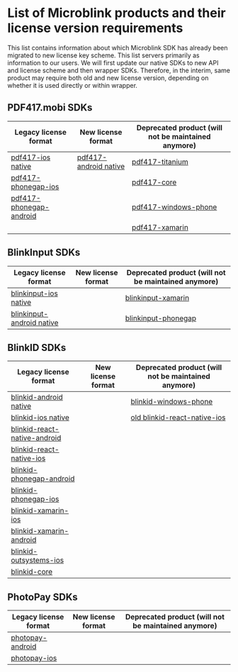 # List of Microblink products and their license version requirements

This list contains information about which Microblink SDK has already been migrated to new license key scheme. This list servers primarily as information to our users. We will first update our native SDKs to new API and license scheme and then wrapper SDKs. Therefore, in the interim, same product may require both old and new license version, depending on whether it is used directly or within wrapper.

## PDF417.mobi SDKs

| Legacy license format                                              | New license format                                                    | Deprecated product (will not be maintained anymore)                      |
| ------------------------------------------------------------------ | --------------------------------------------------------------------- | ------------------------------------------------------------------------ |
| [pdf417-ios native](https://github.com/PDF417/pdf417-ios)          | [pdf417-android native](https://github.com/PDF417/pdf417-android)     | [pdf417-titanium](https://github.com/PDF417/pdf417-titanium)             |
| [pdf417-phonegap-ios](https://github.com/PDF417/pdf417-phonegap)   |                                                                       | [pdf417-core](https://github.com/PDF417/pdf417-core)                     |
| [pdf417-phonegap-android](https://github.com/PDF417/pdf417-phonegap) |                                                                     | [pdf417-windows-phone](https://github.com/PDF417/pdf417-windows-phone)   |
|                                                                    |                                                                       | [pdf417-xamarin](https://github.com/PDF417/pdf417-xamarin)               |

## BlinkInput SDKs

| Legacy license format                                                         | New license format   | Deprecated product (will not be maintained anymore)                      |
| ----------------------------------------------------------------------------- | -------------------- | ------------------------------------------------------------------------ |
| [blinkinput-ios native](https://github.com/blinkinput/blinkinput-ios)         |                      | [blinkinput-xamarin](https://github.com/blinkinput/blinkinput-xamarin)   |
| [blinkinput-android native](https://github.com/blinkinput/blinkinput-android) |                      | [blinkinput-phonegap](https://github.com/blinkinput/blinkinput-phonegap) |

## BlinkID SDKs

| Legacy license format                                                                  | New license format | Deprecated product (will not be maintained anymore)                                 |
| -------------------------------------------------------------------------------------- | ------------------ | ----------------------------------------------------------------------------------- |
| [blinkid-android native](https://github.com/BlinkID/blinkid-android)                   |                    | [blinkid-windows-phone](https://github.com/BlinkID/blinkid-windowsPhone)            |
| [blinkid-ios native](https://github.com/BlinkID/blinkid-ios)                           |                    | [old blinkid-react-native-ios](https://github.com/BlinkID/blinkid-react-native-ios) |
| [blinkid-react-native-android](https://github.com/BlinkID/blinkid-verify-react-native) |                    |                                                                                     |
| [blinkid-react-native-ios](https://github.com/BlinkID/blinkid-verify-react-native)     |                    |                                                                                     |
| [blinkid-phonegap-android](https://github.com/BlinkID/blinkid-phonegap)                |                    |                                                                                     |
| [blinkid-phonegap-ios](https://github.com/BlinkID/blinkid-phonegap)                    |                    |                                                                                     |
| [blinkid-xamarin-ios](https://github.com/BlinkID/blinkid-xamarin)                      |                    |                                                                                     |
| [blinkid-xamarin-android](https://github.com/BlinkID/blinkid-xamarin)                  |                    |                                                                                     |
| [blinkid-outsystems-ios](https://github.com/BlinkID/blinkid-outsystems)                |                    |                                                                                     |
| [blinkid-core](https://github.com/BlinkID/blinkid-core)                                |                    |                                                                                     |

## PhotoPay SDKs

| Legacy license format                                                         | New license format | Deprecated product (will not be maintained anymore) |
| ----------------------------------------------------------------------------- | ------------------ | --------------------------------------------------- |
| [photopay-android](https://github.com/PhotoPay/photopay-android)              |                    |                                                     |
| [photopay-ios](https://github.com/PhotoPay/photopay-ios)                      |                    |                                                     |